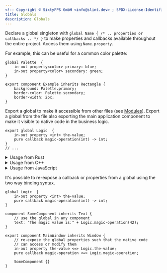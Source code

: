```yaml
---
<!-- Copyright © SixtyFPS GmbH <info@slint.dev> ; SPDX-License-Identifier: MIT -->
title: Globals
description: Globals
---
```


Declare a global singleton with `global Name { /* .. properties or callbacks .. */ }` to
make properties and callbacks available throughout the entire project. Access them using `Name.property`.

For example, this can be useful for a common color palette:

```slint
global Palette  {
    in-out property<color> primary: blue;
    in-out property<color> secondary: green;
}

export component Example inherits Rectangle {
    background: Palette.primary;
    border-color: Palette.secondary;
    border-width: 2px;
}
```

Export a global to make it accessible from other files (see [Modules](modules.md)). Export a global from
the file also exporting the main application component to make it visible
to native code in the business logic.

```slint no-test
export global Logic  {
    in-out property <int> the-value;
    pure callback magic-operation(int) -> int;
}
// ...
```

<details data-snippet-language="rust">
<summary>Usage from Rust</summary>

```rust
slint::slint!{
export global Logic {
    in-out property <int> the-value;
    pure callback magic-operation(int) -> int;
}

export component App inherits Window {
    // ...
}
}

fn main() {
    let app = App::new();
    app.global::<Logic>().on_magic_operation(|value| {
        eprintln!("magic operation input: {}", value);
        value * 2
    });
    app.global::<Logic>().set_the_value(42);
    // ...
}
```

</details>

<details data-snippet-language="cpp">
<summary>Usage from C++</summary>

```cpp
#include "app.h"

fn main() {
    auto app = App::create();
    app->global<Logic>().on_magic_operation([](int value) -> int {
        return value * 2;
    });
    app->global<Logic>().set_the_value(42);
    // ...
}
```

</details>

<details data-snippet-language="javascript">
<summary>Usage from JavaScript</summary>

```js
let slint = require("slint-ui");
let file = slint.loadFile("app.slint");
let app = new file.App();
app.Logic.magic_operation = (value) => {
    return value * 2;
};
app.Logic.the_value = 42;
// ...
```

</details>

It's possible to re-expose a callback or properties from a global using the two way binding syntax.

```slint
global Logic  {
    in-out property <int> the-value;
    pure callback magic-operation(int) -> int;
}

component SomeComponent inherits Text {
    // use the global in any component
    text: "The magic value is:" + Logic.magic-operation(42);
}

export component MainWindow inherits Window {
    // re-expose the global properties such that the native code
    // can access or modify them
    in-out property the-value <=> Logic.the-value;
    pure callback magic-operation <=> Logic.magic-operation;

    SomeComponent {}
}
```
